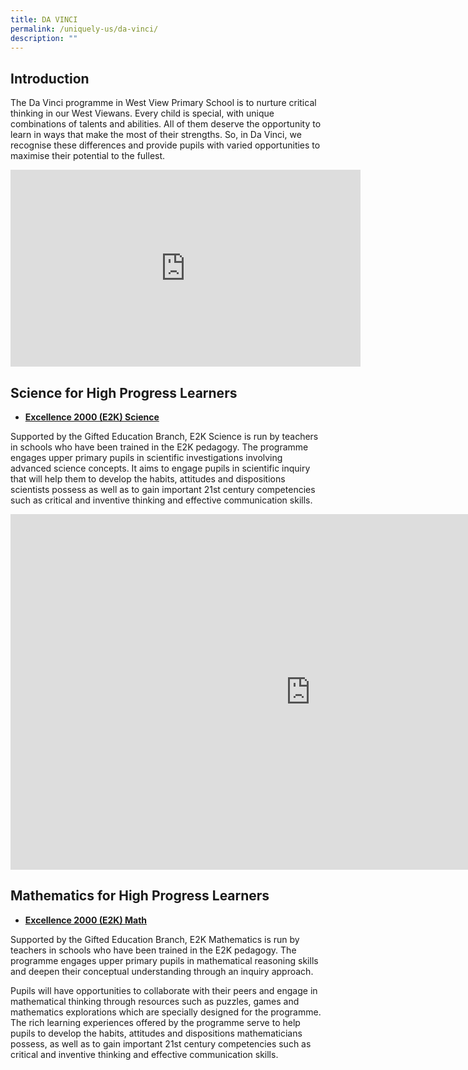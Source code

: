 ```yaml
---
title: DA VINCI
permalink: /uniquely-us/da-vinci/
description: ""
---
```

Introduction
------------

The Da Vinci programme in West View Primary School is to nurture critical thinking in our West Viewans. Every child is special, with unique combinations of talents and abilities. All of them deserve the opportunity to learn in ways that make the most of their strengths. So, in Da Vinci, we recognise these differences and provide pupils with varied opportunities to maximise their potential to the fullest.

<iframe allowfullscreen="" allow="accelerometer; autoplay; clipboard-write; encrypted-media; gyroscope; picture-in-picture" frameborder="0" title="YouTube video player" src="https://www.youtube.com/embed/kHzBzyFW-Io" height="315" width="560"></iframe>

Science for High Progress Learners
----------------------------------

*   **[Excellence 2000 (E2K) Science](http://moe.gov.sg/programmes/high-ability-learners)**

  

Supported by the Gifted Education Branch, E2K Science is run by teachers in schools who have been trained in the E2K pedagogy. The programme engages upper primary pupils in scientific investigations involving advanced science concepts. It aims to engage pupils in scientific inquiry that will help them to develop the habits, attitudes and dispositions scientists possess as well as to gain important 21st century competencies such as critical and inventive thinking and effective communication skills.

<iframe allowfullscreen="true" height="569" width="960" frameborder="0" src="https://docs.google.com/presentation/d/e/2PACX-1vQoepLqrRgFFD9W68q2bZz1dAimKu_cCZA5deMfJk21h1ajmEIjO5Ib5oPQgKmbvbqanszZNeSCINB6/embed?start=false&amp;loop=false&amp;delayms=3000"></iframe>

Mathematics for High Progress Learners
--------------------------------------

*   **[Excellence 2000 (E2K) Math](http://moe.gov.sg/programmes/high-ability-learners)**

  

Supported by the Gifted Education Branch, E2K Mathematics is run by teachers in schools who have been trained in the E2K pedagogy. The programme engages upper primary pupils in mathematical reasoning skills and deepen their conceptual understanding through an inquiry approach.

  

Pupils will have opportunities to collaborate with their peers and engage in mathematical thinking through resources such as puzzles, games and mathematics explorations which are specially designed for the programme. The rich learning experiences offered by the programme serve to help pupils to develop the habits, attitudes and dispositions mathematicians possess, as well as to gain important 21st century competencies such as critical and inventive thinking and effective communication skills.